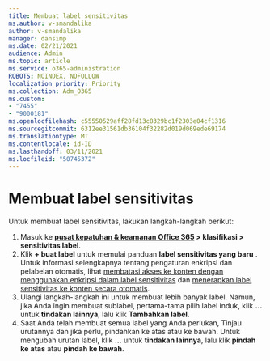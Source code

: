 ```yaml
---
title: Membuat label sensitivitas
ms.author: v-smandalika
author: v-smandalika
manager: dansimp
ms.date: 02/21/2021
audience: Admin
ms.topic: article
ms.service: o365-administration
ROBOTS: NOINDEX, NOFOLLOW
localization_priority: Priority
ms.collection: Adm_O365
ms.custom:
- "7455"
- "9000181"
ms.openlocfilehash: c55550529aff28fd13c8329bc1f2303e04cf1316
ms.sourcegitcommit: 6312ee31561db36104f32282d019d069ede69174
ms.translationtype: MT
ms.contentlocale: id-ID
ms.lasthandoff: 03/11/2021
ms.locfileid: "50745372"
---
```

# <a name="create-a-sensitivity-label"></a>Membuat label sensitivitas

Untuk membuat label sensitivitas, lakukan langkah-langkah berikut:

1. Masuk ke **[pusat kepatuhan & keamanan Office 365](https://sip.protection.office.com/) > klasifikasi > sensitivitas label**.
2. Klik **+ buat label** untuk memulai panduan **label sensitivitas yang baru** . Untuk informasi selengkapnya tentang pengaturan enkripsi dan pelabelan otomatis, lihat [membatasi akses ke konten dengan menggunakan enkripsi dalam label sensitivitas](https://docs.microsoft.com/microsoft-365/compliance/encryption-sensitivity-labels) dan [menerapkan label sensitivitas ke konten secara otomatis](https://docs.microsoft.com/microsoft-365/compliance/apply-sensitivity-label-automatically).
3. Ulangi langkah-langkah ini untuk membuat lebih banyak label. Namun, jika Anda ingin membuat sublabel, pertama-tama pilih label induk, klik **...** untuk **tindakan lainnya**, lalu klik **Tambahkan label**.
4. Saat Anda telah membuat semua label yang Anda perlukan, Tinjau urutannya dan jika perlu, pindahkan ke atas atau ke bawah. Untuk mengubah urutan label, klik **...** untuk **tindakan lainnya**, lalu klik **pindah ke atas** atau **pindah ke bawah**. 
